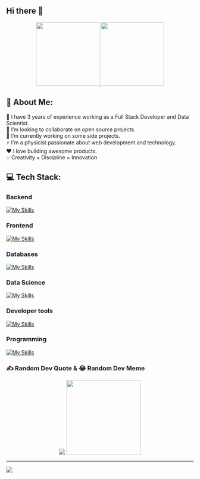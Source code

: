 ## Hi there 👋

<div class="images-container" align="center">
    <a href="https://github.com/judascaa">
        <img height="170em" src="https://github-readme-streak-stats.herokuapp.com/?user=judasaca&theme=monokai&hide_border=false"/>
    </a>
    <a href="github.com/judasaca">
        <img height="170em" src="https://github-readme-stats.vercel.app/api/top-langs/?username=judasaca&theme=monokai&hide_border=false&include_all_commits=true&count_private=true&layout=compact"/>
    </a>
</div>

## 💫 About Me:

🔭 I have 3 years of experience working as a Full Stack Developer and Data Scientist.
<br>👯 I’m looking to collaborate on open source projects.
<br>🌱 I’m currently working on some side projects.
<br>⚡ I'm a physicist passionate about web development and technology.
<br>❤ I love building awesome products.
<br>💡 Creativity + Discipline = Innovation
<br>

## 💻 Tech Stack:

### Backend
[![My Skills](https://skillicons.dev/icons?i=nestjs,django,fastapi,flask,express,flask,prisma,nodejs)](https://skillicons.dev)

### Frontend
[![My Skills](https://skillicons.dev/icons?i=nextjs,react,css,tailwind,figma,html,redux,htmx)](https://skillicons.dev)

### Databases
[![My Skills](https://skillicons.dev/icons?i=mongodb,postgres,mysql,sqlite)](https://skillicons.dev)

### Data Science
[![My Skills](https://skillicons.dev/icons?i=anaconda,pytorch,sklearn)](https://skillicons.dev)

### Developer tools
[![My Skills](https://skillicons.dev/icons?i=aws,neovim,bash,docker,git,vercel,linux,postman,obsidian,vscode)](https://skillicons.dev)

### Programming
[![My Skills](https://skillicons.dev/icons?i=ts,js,py)](https://skillicons.dev)

### ✍️ Random Dev Quote & 😂 Random Dev Meme

  <div align="center">
    <img src="https://quotes-github-readme.vercel.app/api?type=vetical&theme=radical"/> <img src="https://res.cloudinary.com/practicaldev/image/fetch/s--DDDvUQUe--/c_limit%2Cf_auto%2Cfl_progressive%2Cq_auto%2Cw_880/https://dev-to-uploads.s3.amazonaws.com/uploads/articles/741b87500f9eip1evmj2.jpg" width="200px"/> 
  </div>

---

[![](https://visitcount.itsvg.in/api?id=judasaca&icon=6&color=7)](https://visitcount.itsvg.in)

<!-- Proudly created with GPRM ( https://gprm.itsvg.in ) -->
